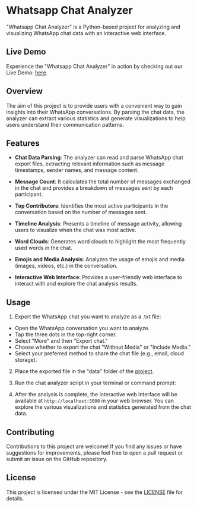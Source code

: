 # Whatsapp Chat Analyzer

"Whatsapp Chat Analyzer" is a Python-based project for analyzing and visualizing WhatsApp chat data with an interactive web interface.

## Live Demo
Experience the "Whatsapp Chat Analyzer" in action by checking out our Live Demo: [here](https://whatsapp-chat-analyzer-zgkf.onrender.com/).

## Overview

The aim of this project is to provide users with a convenient way to gain insights into their WhatsApp conversations. By parsing the chat data, the analyzer can extract various statistics and generate visualizations to help users understand their communication patterns.

## Features

- **Chat Data Parsing**: The analyzer can read and parse WhatsApp chat export files, extracting relevant information such as message timestamps, sender names, and message content.

- **Message Count**: It calculates the total number of messages exchanged in the chat and provides a breakdown of messages sent by each participant.

- **Top Contributors**: Identifies the most active participants in the conversation based on the number of messages sent.

- **Timeline Analysis**: Presents a timeline of message activity, allowing users to visualize when the chat was most active.

- **Word Clouds**: Generates word clouds to highlight the most frequently used words in the chat.

- **Emojis and Media Analysis**: Analyzes the usage of emojis and media (images, videos, etc.) in the conversation.

- **Interactive Web Interface**: Provides a user-friendly web interface to interact with and explore the chat analysis results.


## Usage

1. Export the WhatsApp chat you want to analyze as a .txt file:
- Open the WhatsApp conversation you want to analyze.
- Tap the three dots in the top-right corner.
- Select "More" and then "Export chat."
- Choose whether to export the chat "Without Media" or "Include Media."
- Select your preferred method to share the chat file (e.g., email, cloud storage).

2. Place the exported file in the "data" folder of the [project](https://whatsapp-chat-analyzer-zgkf.onrender.com/).

3. Run the chat analyzer script in your terminal or command prompt:

4. After the analysis is complete, the interactive web interface will be available at `http://localhost:5000` in your web browser. You can explore the various visualizations and statistics generated from the chat data.

## Contributing

Contributions to this project are welcome! If you find any issues or have suggestions for improvements, please feel free to open a pull request or submit an issue on the GitHub repository.

## License

This project is licensed under the MIT License - see the [LICENSE](LICENSE) file for details.
